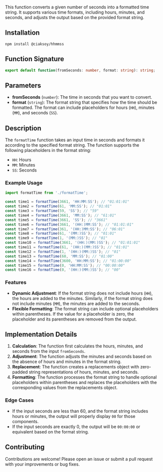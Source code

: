 
This function converts a given number of seconds into a formatted time string. It supports various time formats, including hours, minutes, and seconds, and adjusts the output based on the provided format string.

## Installation
``
npm install @ciaksoy/hhmmss
``

## Function Signature

```typescript
export default function(fromSeconds: number, format: string): string;
```

## Parameters

-   **fromSeconds** (`number`): The time in seconds that you want to convert.
-   **format** (`string`): The format string that specifies how the time should be formatted. The format can include placeholders for hours (`HH`), minutes (`MM`), and seconds (`SS`).

## Description

The `formatTime` function takes an input time in seconds and formats it according to the specified format string. The function supports the following placeholders in the format string:

-   `HH`: Hours
-   `MM`: Minutes
-   `SS`: Seconds

### Example Usage

```javascript
import formatTime from './formatTime';
```

```javascript
const time1 = formatTime(3661, 'HH:MM:SS'); // "01:01:01" 
const time2 = formatTime(61, 'MM:SS'); // "01:01" 
const time3 = formatTime(59, 'SS'); // "59" 
const time4 = formatTime(3661, 'MM:SS'); // "61:01" 
const time5 = formatTime(3661, 'SS'); // "3661" 
const time6 = formatTime(3661, '(HH:)MM:SS'); // "01:01:01" 
const time7 = formatTime(361, '(HH:)MM:SS'); // "06:01" 
const time8 = formatTime(61, '(MM:)SS'); // "01:01" 
const time9 = formatTime(1, '(MM:)SS'); // "01" 
const time10 = formatTime(3661, '(HH:)(MM:)SS'); // "01:01:01" 
const time11 = formatTime(61, '(HH:)(MM:)SS'); // "01:01" 
const time12 = formatTime(1, '(HH:)(MM:)SS'); // "01" 
const time13 = formatTime(60, 'MM:SS'); // "01:00" 
const time14 = formatTime(3600, 'HH:MM:SS'); // "01:00:00" 
const time15 = formatTime(0, 'HH:MM:SS'); // "00:00:00" 
const time16 = formatTime(0, '(HH:)(MM:)SS'); // "00"
```

### Features

-   **Dynamic Adjustment**: If the format string does not include hours (`HH`), the hours are added to the minutes. Similarly, if the format string does not include minutes (`MM`), the minutes are added to the seconds.
-   **Flexible Formatting**: The format string can include optional placeholders within parentheses. If the value for a placeholder is zero, the placeholder and its parentheses are removed from the output.

## Implementation Details

1.  **Calculation**: The function first calculates the hours, minutes, and seconds from the input `fromSeconds`.
2.  **Adjustment**: The function adjusts the minutes and seconds based on the absence of hours and minutes in the format string.
3.  **Replacement**: The function creates a replacements object with zero-padded string representations of hours, minutes, and seconds.
4.  **Formatting**: The function processes the format string to handle optional placeholders within parentheses and replaces the placeholders with the corresponding values from the replacements object.

### Edge Cases

-   If the input seconds are less than 60, and the format string includes hours or minutes, the output will properly display `00` for those components.
-   If the input seconds are exactly 0, the output will be `00:00:00` or equivalent based on the format string.

## Contributing

Contributions are welcome! Please open an issue or submit a pull request with your improvements or bug fixes.